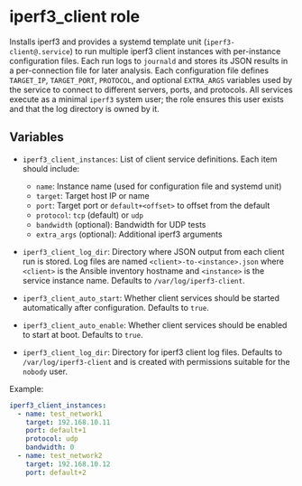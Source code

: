 # iperf3_client role

Installs iperf3 and provides a systemd template unit (`iperf3-client@.service`)
to run multiple iperf3 client instances with per-instance configuration files.
Each run logs to `journald` and stores its JSON results in a per-connection file
for later analysis. Each configuration file defines `TARGET_IP`, `TARGET_PORT`,
`PROTOCOL`, and optional `EXTRA_ARGS` variables used by the service to connect
to different servers, ports, and protocols. All services execute as a minimal
`iperf3` system user; the role ensures this user exists and that the log
directory is owned by it.

## Variables

- `iperf3_client_instances`: List of client service definitions. Each item
  should include:
  - `name`: Instance name (used for configuration file and systemd unit)
  - `target`: Target host IP or name
  - `port`: Target port or `default+<offset>` to offset from the default
  - `protocol`: `tcp` (default) or `udp`
  - `bandwidth` (optional): Bandwidth for UDP tests
  - `extra_args` (optional): Additional iperf3 arguments

- `iperf3_client_log_dir`: Directory where JSON output from each client run
  is stored. Log files are named `<client>-to-<instance>.json` where
  `<client>` is the Ansible inventory hostname and `<instance>` is the service
  instance name. Defaults to `/var/log/iperf3-client`.

- `iperf3_client_auto_start`: Whether client services should be started
  automatically after configuration. Defaults to `true`.
- `iperf3_client_auto_enable`: Whether client services should be enabled to
  start at boot. Defaults to `true`.
- `iperf3_client_log_dir`: Directory for iperf3 client log files. Defaults to
  `/var/log/iperf3-client` and is created with permissions suitable for the
  `nobody` user.

Example:

```yaml
iperf3_client_instances:
  - name: test_network1
    target: 192.168.10.11
    port: default+1
    protocol: udp
    bandwidth: 0
  - name: test_network2
    target: 192.168.10.12
    port: default+2
```
